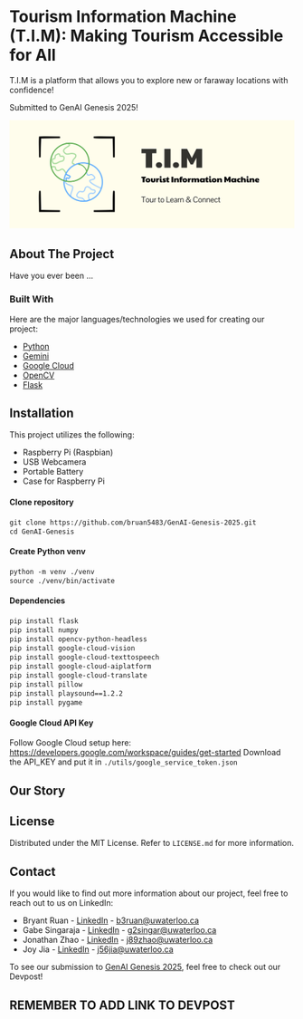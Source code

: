 # Tourism Information Machine (T.I.M): Making Tourism Accessible for All

T.I.M is a platform that allows you to explore new or faraway locations with confidence! 

Submitted to GenAI Genesis 2025!

[![T.I.M](logo.png)](https://github.com/bruan5483/GenAI-Genesis-2025)

## About The Project
Have you ever been ...

### Built With
Here are the major languages/technologies we used for creating our project:
- [Python](https://www.python.org/)
- [Gemini](https://ai.google.dev/)
- [Google Cloud](https://cloud.google.com/)
- [OpenCV](https://opencv.org/)
- [Flask](https://flask.palletsprojects.com/en/stable/)

## Installation
This project utilizes the following:
- Raspberry Pi (Raspbian)
- USB Webcamera
- Portable Battery
- Case for Raspberry Pi 

#### Clone repository
```
git clone https://github.com/bruan5483/GenAI-Genesis-2025.git
cd GenAI-Genesis
```

#### Create Python venv
```
python -m venv ./venv
source ./venv/bin/activate
```

#### Dependencies
```
pip install flask
pip install numpy
pip install opencv-python-headless
pip install google-cloud-vision
pip install google-cloud-texttospeech
pip install google-cloud-aiplatform
pip install google-cloud-translate
pip install pillow
pip install playsound==1.2.2
pip install pygame
```

#### Google Cloud API Key
Follow Google Cloud setup here: https://developers.google.com/workspace/guides/get-started
Download the API_KEY and put it in ```./utils/google_service_token.json```

## Our Story

## License
Distributed under the MIT License. Refer to ```LICENSE.md``` for more information.

## Contact
If you would like to find out more information about our project, feel free to reach out to us on LinkedIn:
- Bryant Ruan - [LinkedIn](https://www.linkedin.com/in/bryant-ruan/) - b3ruan@uwaterloo.ca
- Gabe Singaraja - [LinkedIn](https://www.linkedin.com/in/gabe-singaraja-a74785266/) - g2singar@uwaterloo.ca
- Jonathan Zhao - [LinkedIn](https://www.linkedin.com/in/jonathan-zhao-208616325/) - j89zhao@uwaterloo.ca
- Joy Jia - [LinkedIn](https://www.linkedin.com/in/joyyjiaa/) - j56jia@uwaterloo.ca

To see our submission to [GenAI Genesis 2025](https://genai-genesis-2025.devpost.com/), feel free to check out our Devpost! 

## REMEMBER TO ADD LINK TO DEVPOST